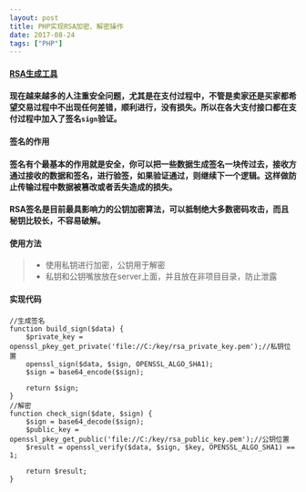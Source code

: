 ```yaml
---
layout: post
title: PHP实现RSA加密、解密操作
date: 2017-08-24
tags: ["PHP"]
---
```


#### [RSA生成工具](https://os.alipayobjects.com/download/secret_key_tools_RSA_win.zip)

#### 现在越来越多的人注重安全问题，尤其是在支付过程中，不管是卖家还是买家都希望交易过程中不出现任何差错，顺利进行，没有损失。所以在各大支付接口都在支付过程中加入了签名`sign`验证。

<!--more-->

#### 签名的作用

#### 签名有个最基本的作用就是安全，你可以把一些数据生成签名一块传过去，接收方通过接收的数据和签名，进行验签，如果验证通过，则继续下一个逻辑。这样做防止传输过程中数据被篡改或者丢失造成的损失。

#### RSA签名是目前最具影响力的公钥加密算法，可以抵制绝大多数密码攻击，而且秘钥比较长，不容易破解。

#### 使用方法

> *   使用私钥进行加密，公钥用于解密
> *   私钥和公钥嘴放放在server上面，并且放在非项目目录，防止泄露

#### 实现代码

    //生成签名
    function build_sign($data) {
        $private_key = openssl_pkey_get_private('file://C:/key/rsa_private_key.pem');//私钥位置
        openssl_sign($data, $sign, OPENSSL_ALGO_SHA1);
        $sign = base64_encode($sign);

        return $sign;
    }
    //解密
    function check_sign($date, $sign) {
        $sign = base64_decode($sign);
        $public_key = openssl_pkey_get_public('file://C:/key/rsa_public_key.pem');//公钥位置
        $result = openssl_verify($data, $sign, $key, OPENSSL_ALGO_SHA1) == 1;

        return $result;
    }